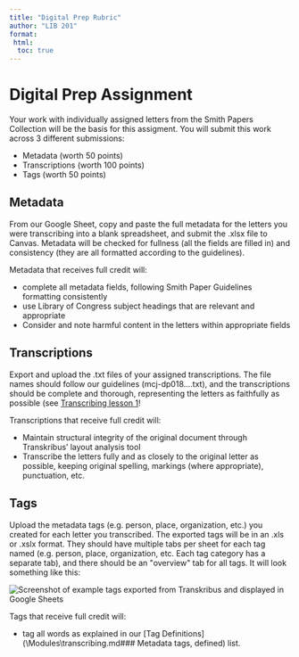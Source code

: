 ```yaml
---
title: "Digital Prep Rubric"
author: "LIB 201"
format:
 html:
  toc: true 
--- 
```


# Digital Prep Assignment

Your work with individually assigned letters from the Smith Papers Collection will be the basis for this assigment. You will submit this work across 3 different submissions: 
- Metadata (worth 50 points)
- Transcriptions (worth 100 points)
- Tags (worth 50 points)

## Metadata
From our Google Sheet, copy and paste the full metadata for the letters you were transcribing into a blank spreadsheet, and submit the .xlsx file to Canvas. Metadata will be checked for fullness (all the fields are filled in) and consistency (they are all formatted according to the guidelines). 

Metadata that receives full credit will:
- complete all metadata fields, following Smith Paper Guidelines formatting consistently
- use Library of Congress subject headings that are relevant and appropriate
- Consider and note harmful content in the letters within appropriate fields

## Transcriptions
Export and upload the .txt files of your assigned transcriptions. The file names should follow our guidelines (mcj-dp018....txt), and the transcriptions should be complete and thorough, representing the letters as faithfully as possible (see [Transcribing lesson 1](/Modules/transcribing.md)! 

Transcriptions that receive full credit will: 
- Maintain structural integrity of the original document through Transkribus’ layout analysis tool
- Transcribe the letters fully and as closely to the original letter as possible, keeping original spelling, markings (where appropriate), punctuation, etc.

## Tags 
Upload the metadata tags (e.g. person, place, organization, etc.) you created for each letter you transcribed. The exported tags will be in an .xls or .xslx format. They should have multiple tabs per sheet for each tag named (e.g. person, place, organization, etc. Each tag category has a separate tab), and there should be an "overview" tab for all tags. It will look something like this:

![Screenshot of example tags exported from Transkribus and displayed in Google Sheets](/assignments/metadata-tags.PNG)

Tags that receive full credit will: 
- tag all words as explained in our [Tag Definitions](\Modules\transcribing.md\### Metadata tags, defined) list.
